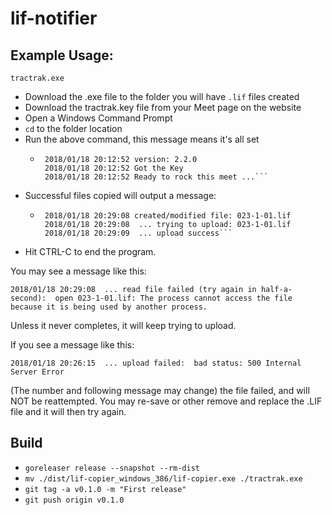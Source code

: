 # lif-notifier

## Example Usage:
`tractrak.exe`

- Download the .exe file to the folder you will have `.lif` files created
- Download the tractrak.key file from your Meet page on the website
- Open a Windows Command Prompt
- `cd` to the folder location
- Run the above command, this message means it's all set
  - ```
     2018/01/18 20:12:52 version: 2.2.0
     2018/01/18 20:12:52 Got the Key
     2018/01/18 20:12:52 Ready to rock this meet ...```
- Successful files copied will output a message: 
  - ```
     2018/01/18 20:29:08 created/modified file: 023-1-01.lif
     2018/01/18 20:29:08  ... trying to upload: 023-1-01.lif
     2018/01/18 20:29:09  ... upload success```
- Hit CTRL-C to end the program.

You may see a message like this:

`2018/01/18 20:29:08  ... read file failed (try again in half-a-second):  open 023-1-01.lif: The process cannot access the file because it is being used by another process.`

Unless it never completes, it will keep trying to upload.

If you see a message like this:

`2018/01/18 20:26:15  ... upload failed:  bad status: 500 Internal Server Error`
 
 (The number and following message may change) the file failed, and will NOT be reattempted. You may re-save or other remove and replace the .LIF file and it will then try again.

## Build ##
- `goreleaser release --snapshot --rm-dist`
- `mv ./dist/lif-copier_windows_386/lif-copier.exe ./tractrak.exe`
- `git tag -a v0.1.0 -m "First release"`
- `git push origin v0.1.0`
